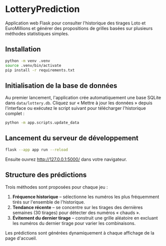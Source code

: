 # LotteryPrediction

Application web Flask pour consulter l'historique des tirages Loto et EuroMillions et générer des propositions de grilles basées sur plusieurs méthodes statistiques simples.

## Installation

```bash
python -m venv .venv
source .venv/bin/activate
pip install -r requirements.txt
```

## Initialisation de la base de données

Au premier lancement, l'application crée automatiquement une base SQLite dans `data/lottery.db`. Cliquez sur « Mettre à jour les données » depuis l'interface ou exécutez le script suivant pour télécharger l'historique complet :

```bash
python -m app.scripts.update_data
```

## Lancement du serveur de développement

```bash
flask --app app run --reload
```

Ensuite ouvrez http://127.0.0.1:5000/ dans votre navigateur.

## Structure des prédictions

Trois méthodes sont proposées pour chaque jeu :

1. **Fréquence historique** – sélectionne les numéros les plus fréquemment tirés sur l'ensemble de l'historique.
2. **Tendance récente** – se concentre sur les tirages des dernières semaines (30 tirages) pour détecter des numéros « chauds ».
3. **Évitement du dernier tirage** – construit une grille aléatoire en excluant les numéros du dernier tirage pour varier les combinaisons.

Les prédictions sont générées dynamiquement à chaque affichage de la page d'accueil.

